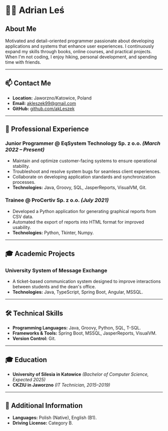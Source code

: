 # 👨‍💻 Adrian Leś

## About Me
Motivated and detail-oriented programmer passionate about developing applications and systems that enhance user experiences. I continuously expand my skills through books, online courses, and practical projects. When I'm not coding, I enjoy hiking, personal development, and spending time with friends.

---

## 📫 Contact Me
- **Location:** Jaworzno/Katowice, Poland
- **Email:** [akleszek99@gmail.com](mailto:akleszek99@gmail.com)
- **GitHub:** [github.com/akLeszek](https://github.com/akLeszek)

---

## 💼 Professional Experience
### Junior Programmer @ EqSystem Technology Sp. z o.o. *(March 2022 – Present)*
- Maintain and optimize customer-facing systems to ensure operational stability.
- Troubleshoot and resolve system bugs for seamless client experiences.
- Collaborate on developing application standards and synchronization processes.
- **Technologies:** Java, Groovy, SQL, JasperReports, VisualVM, Git.

### Trainee @ ProCertiv Sp. z o.o. *(July 2021)*
- Developed a Python application for generating graphical reports from CSV data.
- Automated the export of reports into HTML format for improved usability.
- **Technologies:** Python, Tkinter, Numpy.

---

## 🎓 Academic Projects
### University System of Message Exchange
- A ticket-based communication system designed to improve interactions between students and the dean's office.
- **Technologies:** Java, TypeScript, Spring Boot, Angular, MSSQL.

---

## 🛠️ Technical Skills
- **Programming Languages:** Java, Groovy, Python, SQL, T-SQL.
- **Frameworks & Tools:** Spring Boot, MSSQL, JasperReports, VisualVM.
- **Version Control:** Git.

---

## 🎓 Education
- **University of Silesia in Katowice** *(Bachelor of Computer Science, Expected 2025)*
- **CKZIU in Jaworzno** *(IT Technician, 2015–2019)*

---

## 🌟 Additional Information
- **Languages:** Polish (Native), English (B1).
- **Driving License:** Category B.
